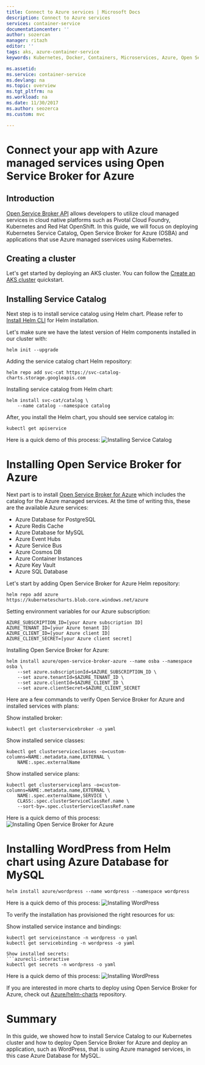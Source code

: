 ```yaml
---
title: Connect to Azure services | Microsoft Docs
description: Connect to Azure services
services: container-service
documentationcenter: ''
author: sozercan
manager: ritazh
editor: ''
tags: aks, azure-container-service
keywords: Kubernetes, Docker, Containers, Microservices, Azure, Open Service Broker

ms.assetid:
ms.service: container-service
ms.devlang: na
ms.topic: overview
ms.tgt_pltfrm: na
ms.workload: na
ms.date: 11/30/2017
ms.author: seozerca
ms.custom: mvc

---
```

# Connect your app with Azure managed services using Open Service Broker for Azure

## Introduction

[Open Service Broker API](https://www.openservicebrokerapi.org) allows developers to utilize cloud managed services in cloud native platforms such as Pivotal Cloud Foundry, Kubernetes and Red Hat OpenShift. In this guide, we will focus on deploying Kubernetes Service Catalog, Open Service Broker for Azure (OSBA) and applications that use Azure managed sservices using Kubernetes.

## Creating a cluster

Let's get started by deploying an AKS cluster. You can follow the [Create an AKS cluster](https://docs.microsoft.com/en-us/azure/aks/kubernetes-walkthrough) quickstart.

## Installing Service Catalog

Next step is to install service catalog using Helm chart. Please refer to [Install Helm CLI](https://docs.microsoft.com/en-us/azure/aks/kubernetes-helm#install-helm-cli) for Helm installation.

Let's make sure we have the latest version of Helm components installed in our cluster with:

```azurecli-interactive
helm init --upgrade
```

Adding the service catalog chart Helm repository:

```azurecli-interactive
helm repo add svc-cat https://svc-catalog-charts.storage.googleapis.com
```

Installing service catalog from Helm chart:

```azurecli-interactive
helm install svc-cat/catalog \
    --name catalog --namespace catalog
```

After, you install the Helm chart, you should see service catalog in:

```azurecli-interactive
kubectl get apiservice
```

Here is a quick demo of this process:
![Installing Service Catalog](media/container-service-connect-azure/osbademo-0.gif)

# Installing Open Service Broker for Azure

Next part is to install [Open Service Broker for Azure](https://github.com/Azure/open-service-broker-azure) which includes the catalog for the Azure managed services. At the time of writing this, these are the available Azure services:

*   Azure Database for PostgreSQL
*   Azure Redis Cache
*   Azure Database for MySQL
*   Azure Event Hubs
*   Azure Service Bus
*   Azure Cosmos DB
*   Azure Container Instances
*   Azure Key Vault
*   Azure SQL Database

Let's start by adding Open Service Broker for Azure Helm repository:

```azurecli-interactive
helm repo add azure https://kubernetescharts.blob.core.windows.net/azure
```

Setting environment variables for our Azure subscription:

```azurecli-interactive
AZURE_SUBSCRIPTION_ID=[your Azure subscription ID]
AZURE_TENANT_ID=[your Azure tenant ID]
AZURE_CLIENT_ID=[your Azure client ID]
AZURE_CLIENT_SECRET=[your Azure client secret]
```

Installing Open Service Broker for Azure:

```azurecli-interactive
helm install azure/open-service-broker-azure --name osba --namespace osba \
    --set azure.subscriptionId=$AZURE_SUBSCRIPTION_ID \
    --set azure.tenantId=$AZURE_TENANT_ID \
    --set azure.clientId=$AZURE_CLIENT_ID \
    --set azure.clientSecret=$AZURE_CLIENT_SECRET
```

Here are a few commands to verify Open Service Broker for Azure and installed services with plans:

Show installed broker:
```azurecli-interactive
kubectl get clusterservicebroker -o yaml
```

Show installed service classes:
```azurecli-interactive
kubectl get clusterserviceclasses -o=custom-columns=NAME:.metadata.name,EXTERNAL \
    NAME:.spec.externalName
```

Show installed service plans:
```azurecli-interactive
kubectl get clusterserviceplans -o=custom-columns=NAME:.metadata.name,EXTERNAL \
    NAME:.spec.externalName,SERVICE \
    CLASS:.spec.clusterServiceClassRef.name \
    --sort-by=.spec.clusterServiceClassRef.name
```

Here is a quick demo of this process:
![Installing Open Service Broker for Azure](media/container-service-connect-azure/osbademo-1.gif)

# Installing WordPress from Helm chart using Azure Database for MySQL

```azurecli-interactive
helm install azure/wordpress --name wordpress --namespace wordpress
```

Here is a quick demo of this process:
![Installing WordPress](media/container-service-connect-azure/osbademo-2.gif)

To verify the installation has provisioned the right resources for us:

Show installed service instance and bindings:
```azurecli-interactive
kubectl get serviceinstance -n wordpress -o yaml
kubectl get servicebinding -n wordpress -o yaml

Show installed secrets:
```azurecli-interactive
kubectl get secrets -n wordpress -o yaml
```

Here is a quick demo of this process:
![Installing WordPress](media/container-service-connect-azure/osbademo-3.gif)

If you are interested in more charts to deploy using Open Service Broker for Azure, check out [Azure/helm-charts](https://github.com/Azure/helm-charts) repository.

# Summary

In this guide, we showed how to install Service Catalog to our Kubernetes cluster and how to deploy Open Service Broker for Azure and deploy an application, such as WordPress, that is using Azure managed services, in this case Azure Database for MySQL.